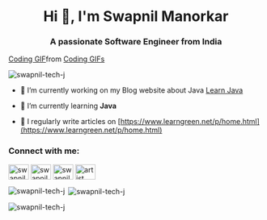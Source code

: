 
<h1 align="center">Hi 👋, I'm Swapnil Manorkar</h1>
<h3 align="center">A passionate Software Engineer from India</h3>

<div class="tenor-gif-embed" data-postid="24625099" data-share-method="host" data-aspect-ratio="2" data-width="100%"><a href="https://tenor.com/view/coding-gif-24625099">Coding GIF</a>from <a href="https://tenor.com/search/coding-gifs">Coding GIFs</a></div> <script type="text/javascript" async src="https://tenor.com/embed.js"></script>

<p align="left"> <img src="https://komarev.com/ghpvc/?username=swapnil-tech-j&label=Profile%20views&color=0e75b6&style=flat" alt="swapnil-tech-j" /> </p>

- 🔭 I’m currently working on my Blog website about Java [Learn Java](https://www.learngreen.net/p/home.html)

- 🌱 I’m currently learning **Java**

- 📝 I regularly write articles on [https://www.learngreen.net/p/home.html](https://www.learngreen.net/p/home.html)

<h3 align="left">Connect with me:</h3>
<p align="left">
<a href="https://linkedin.com/in/swapnil manorkar" target="blank"><img align="center" src="https://raw.githubusercontent.com/rahuldkjain/github-profile-readme-generator/master/src/images/icons/Social/linked-in-alt.svg" alt="swapnil manorkar" height="30" width="40" /></a>
<a href="https://fb.com/swapnil manorkar" target="blank"><img align="center" src="https://raw.githubusercontent.com/rahuldkjain/github-profile-readme-generator/master/src/images/icons/Social/facebook.svg" alt="swapnil manorkar" height="30" width="40" /></a>
<a href="https://instagram.com/swapnil manorkar" target="blank"><img align="center" src="https://raw.githubusercontent.com/rahuldkjain/github-profile-readme-generator/master/src/images/icons/Social/instagram.svg" alt="swapnil manorkar" height="30" width="40" /></a>
<a href="https://www.youtube.com/c/artist" target="blank"><img align="center" src="https://raw.githubusercontent.com/rahuldkjain/github-profile-readme-generator/master/src/images/icons/Social/youtube.svg" alt="artist" height="30" width="40" /></a>
</p>

<p><img align="left" src="https://github-readme-stats.vercel.app/api/top-langs?username=swapnil-tech-j&show_icons=true&locale=en&layout=compact" alt="swapnil-tech-j" /></p>

<p>&nbsp;<img align="center" src="https://github-readme-stats.vercel.app/api?username=swapnil-tech-j&show_icons=true&locale=en" alt="swapnil-tech-j" /></p>

<p><img align="center" src="https://github-readme-streak-stats.herokuapp.com/?user=swapnil-tech-j&" alt="swapnil-tech-j" /></p>
